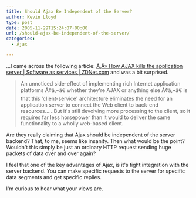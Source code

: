```yaml
---
title: Should Ajax Be Independent of the Server?
author: Kevin Lloyd
type: post
date: 2005-11-29T15:24:07+00:00
url: /should-ajax-be-independent-of-the-server/
categories:
  - Ajax

---
```

...I came across the following article: [Ã‚Â» How AJAX kills the application server | Software as services | ZDNet.com][1] and was a bit surprised.

> An unnoticed side-effect of implementing rich Internet application platforms Ã¢â‚¬â€ whether they're AJAX or anything else Ã¢â‚¬â€ is that this 'client-service' architecture eliminates the need for an application server to connect the Web client to back-end resources......But it's still devolving more processing to the client, so it requires far less horsepower than it would to deliver the same functionality to a wholly web-based client.

Are they really claiming that Ajax should be independent of the server backend? That, to me, seems like insanity. Then what would be the point? Wouldn't this simply be just an ordinary HTTP request sending huge packets of data over and over again?

I feel that one of the key advantages of Ajax, is it's tight integration with the server backend. You can make specific requests to the server for specific data segments and get specific replies.

I'm curious to hear what your views are.

 [1]: http://blogs.zdnet.com/SAAS/?p=38